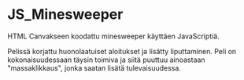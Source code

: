 # JS_Minesweeper
HTML Canvakseen koodattu minesweeper käyttäen JavaScriptiä. 

Pelissä korjattu huonolaatuiset aloitukset ja lisätty liputtaminen. Peli on kokonaisuudessaan täysin toimiva ja siitä puuttuu ainoastaan "massaklikkaus", jonka saatan lisätä tulevaisuudessa.
